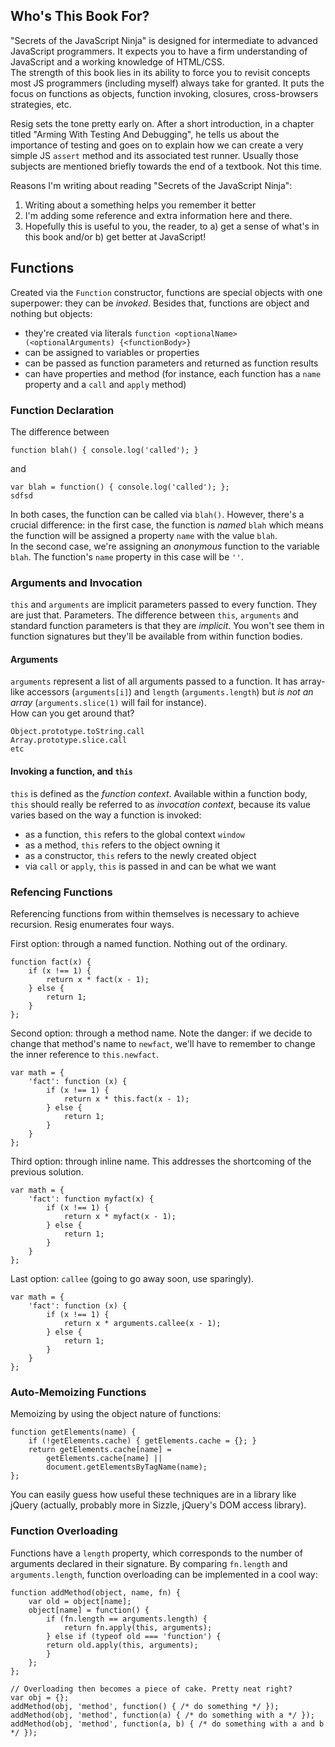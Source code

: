 ## Who's This Book For?
"Secrets of the JavaScript Ninja" is designed for intermediate to advanced
JavaScript programmers. It expects you to have a firm understanding of
JavaScript and a working knowledge of HTML/CSS.  
The strength of this book lies in its ability to force you to
revisit concepts most JS programmers (including myself) always take for
granted. It puts the focus on functions as objects, function invoking, closures,
cross-browsers strategies, etc.

Resig sets the tone pretty early on. After a short introduction, in a chapter
titled "Arming With Testing And Debugging", he tells us about the importance of
testing and goes on to explain how we can create a very simple JS `assert`
method and its associated test runner. Usually those subjects are mentioned
briefly towards the end of a textbook. Not this time.

Reasons I'm writing about reading "Secrets of the JavaScript Ninja":
1. Writing about a something helps you remember it better
2. I'm adding some reference and extra information here and there.
3. Hopefully this is useful to you, the reader, to a) get a sense of what's in
   this book and/or b) get better at JavaScript!

## Functions

Created via the `Function` constructor, functions are special objects with
one superpower: they can be _invoked_. Besides that, functions are object and
nothing but objects:
- they're created via literals `function <optionalName> (<optionalArguments) {<functionBody>}`
- can be assigned to variables or properties
- can be passed as function parameters and returned as function results
- can have properties and method (for instance, each function has a `name`
  property and a `call` and `apply` method)

### Function Declaration
The difference between

    function blah() { console.log('called'); }

and

    var blah = function() { console.log('called'); };
    sdfsd

In both cases, the function can be called via `blah()`. However, there's a
crucial difference: in the first case, the function is _named_ `blah` which
means the function will be assigned a property `name` with the value `blah`.  
In the second case, we're assigning an _anonymous_ function to the variable
`blah`. The function's `name` property in this case will be `''`.

### Arguments and Invocation
`this` and `arguments` are implicit parameters passed to every function. They
are just that. Parameters. The difference between `this`, `arguments` and
standard function parameters is that they are _implicit_. You won't see them in
 function signatures but they'll be available from within function bodies.

#### Arguments
`arguments` represent a list of all arguments passed to a function. It has
array-like accessors (`arguments[i]`) and `length` (`arguments.length`) but
_is not an array_ (`arguments.slice(1)` will fail for instance).  
How can you get around that?

    Object.prototype.toString.call
    Array.prototype.slice.call
    etc

#### Invoking a function, and `this`
`this` is defined as the _function context_. Available within a function body,
`this` should really be referred to as  _invocation context_, because its value
varies based on the way a function is invoked:
- as a function, `this` refers to the global context `window`
- as a method, `this` refers to the object owning it
- as a constructor, `this` refers to the newly created object
- via `call` or `apply`, `this` is passed in and can be what we want

### Refencing Functions
Referencing functions from within themselves is necessary to achieve recursion.
Resig enumerates four ways.

First option: through a named function. Nothing out of the ordinary.

    function fact(x) {
        if (x !== 1) {
            return x * fact(x - 1);
        } else {
            return 1;
        }
    };

Second option: through a method name. Note the danger: if we decide to change
that method's name to `newfact`, we'll have to remember to change the inner
reference to `this.newfact`.

    var math = {
        'fact': function (x) {
            if (x !== 1) {
                return x * this.fact(x - 1);
            } else {
                return 1;
            }
        }
    };

Third option: through inline name. This addresses the shortcoming of the
previous solution.

    var math = {
        'fact': function myfact(x) {
            if (x !== 1) {
                return x * myfact(x - 1);
            } else {
                return 1;
            }
        }
    };

Last option: `callee` (going to go away soon, use sparingly).

    var math = {
        'fact': function (x) {
            if (x !== 1) {
                return x * arguments.callee(x - 1);
            } else {
                return 1;
            }
        }
    };

### Auto-Memoizing Functions
Memoizing by using the object nature of functions:

    function getElements(name) {
        if (!getElements.cache) { getElements.cache = {}; }
        return getElements.cache[name] =
            getElements.cache[name] ||
            document.getElementsByTagName(name);
    };

You can easily guess how useful these techniques are in a library like
jQuery (actually, probably more in Sizzle, jQuery's DOM access library).

### Function Overloading
Functions have a `length` property, which corresponds to the number of
arguments declared in their signature. By comparing `fn.length` and
`arguments.length`, function overloading can be implemented in a cool way:

    function addMethod(object, name, fn) {
        var old = object[name];
        object[name] = function() {
            if (fn.length == arguments.length) {
                return fn.apply(this, arguments);
            } else if (typeof old === 'function') {
            return old.apply(this, arguments);
            }
        };
    };

    // Overloading then becomes a piece of cake. Pretty neat right?
    var obj = {};
    addMethod(obj, 'method', function() { /* do something */ });
    addMethod(obj, 'method', function(a) { /* do something with a */ });
    addMethod(obj, 'method', function(a, b) { /* do something with a and b */ });
